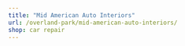 ```yaml
---
title: "Mid American Auto Interiors"
url: /overland-park/mid-american-auto-interiors/
shop: car repair
---
```

